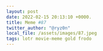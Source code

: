 ```yaml
---
layout: post
date: 2022-02-15 20:13:10 +0000.
title: Meme #87
twitter_author: "@ryz0n"
local_file: /assets/images/87.jpeg
tags: lotr movie-meme gold frodo
---
```

